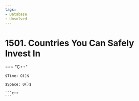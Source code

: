 ```yaml
---
tags:
- Database
- Unsolved
---
```



# 1501. Countries You Can Safely Invest In

=== "C++"

    $Time: O()$

    $Space: O()$

    ```c++
    ```